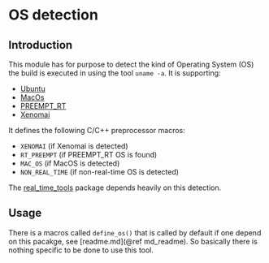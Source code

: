 OS detection
============

## Introduction

This module has for purpose to detect the kind of Operating System (OS) the
build is executed in using the tool `uname -a`. It is supporting:

- [Ubuntu](https://ubuntu.com/)
- [MacOs](https://fr.wikipedia.org/wiki/Mac_OS)
- [PREEMPT_RT](https://wiki.linuxfoundation.org/realtime/start)
- [Xenomai](https://gitlab.denx.de/Xenomai/xenomai/-/wikis/home)

It defines the following C/C++ preprocessor macros:

- `XENOMAI` (if Xenomai is detected)
- `RT_PREEMPT` (if PREEMPT_RT OS is found)
- `MAC_OS` (if MacOS is detected)
- `NON_REAL_TIME` (if non-real-time OS is detected)

The
[real_time_tools](https://machines-in-motion.github.io/code_documentation/real_time_tools/) 
package depends heavily on this detection.

## Usage

There is a macros called `define_os()` that is called by default if one
depend on this pacakge, see [readme.md](@ref md_readme).
So basically there is nothing specific to be done to use this tool.